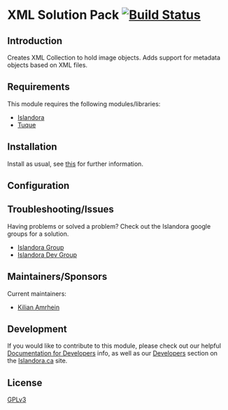 # XML Solution Pack [![Build Status](https://travis-ci.org/Islandora/islandora_solution_pack_xml.png?branch=7.x)](https://travis-ci.org/Islandora/islandora_solution_pack_xml)

## Introduction

Creates XML Collection to hold image objects. Adds support for metadata objects based on XML files.

## Requirements

This module requires the following modules/libraries:

* [Islandora](https://github.com/islandora/islandora)
* [Tuque](https://github.com/islandora/tuque)


## Installation

Install as usual, see [this](https://drupal.org/documentation/install/modules-themes/modules-7) for further information.

## Configuration


## Troubleshooting/Issues

Having problems or solved a problem? Check out the Islandora google groups for a solution.

* [Islandora Group](https://groups.google.com/forum/?hl=en&fromgroups#!forum/islandora)
* [Islandora Dev Group](https://groups.google.com/forum/?hl=en&fromgroups#!forum/islandora-dev)

## Maintainers/Sponsors
Current maintainers:

* [Kilian Amrhein](https://github.com/kamrhein)

## Development

If you would like to contribute to this module, please check out our helpful [Documentation for Developers](https://github.com/Islandora/islandora/wiki#wiki-documentation-for-developers) info, as well as our [Developers](http://islandora.ca/developers) section on the [Islandora.ca](http://islandora.ca) site.

## License

[GPLv3](http://www.gnu.org/licenses/gpl-3.0.txt)

